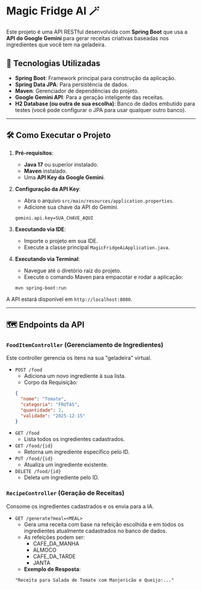# Magic Fridge AI 🪄

Este projeto é uma API RESTful desenvolvida com **Spring Boot** que usa a **API do Google Gemini** para gerar receitas criativas baseadas nos ingredientes que você tem na geladeira.

## 🚀 Tecnologias Utilizadas

* **Spring Boot**: Framework principal para construção da aplicação.
* **Spring Data JPA**: Para persistência de dados.
* **Maven**: Gerenciador de dependências do projeto.
* **Google Gemini API**: Para a geração inteligente das receitas.
* **H2 Database (ou outra de sua escolha)**: Banco de dados embutido para testes (você pode configurar o JPA para usar qualquer outro banco).

---

## 🛠️ Como Executar o Projeto

1.  **Pré-requisitos**:
    * **Java 17** ou superior instalado.
    * **Maven** instalado.
    * Uma **API Key da Google Gemini**.


2.  **Configuração da API Key**:
    * Abra o arquivo `src/main/resources/application.properties`.
    * Adicione sua chave da API do Gemini.
    ```properties
    gemini.api.key=SUA_CHAVE_AQUI
    ```

3.  **Executando via IDE**:
    * Importe o projeto em sua IDE.
    * Execute a classe principal `MagicFridgeAiApplication.java`.


4.  **Executando via Terminal**:
    * Navegue até o diretório raiz do projeto.
    * Execute o comando Maven para empacotar e rodar a aplicação:
    ```bash
    mvn spring-boot:run
    ```

A API estará disponível em `http://localhost:8080`.

---

## 🗺️ Endpoints da API

### `FoodItemController` (Gerenciamento de Ingredientes)

Este controller gerencia os itens na sua "geladeira" virtual.

* `POST /food`
    * Adiciona um novo ingrediente à sua lista.
    * Corpo da Requisição:
    ```json
    {
      "nome": "Tomate",
      "categoria": "FRUTAS",
      "quantidade": 2,
      "validade": "2025-12-15"
    }
    ```
* `GET /food`
    * Lista todos os ingredientes cadastrados.
* `GET /food/{id}`
    * Retorna um ingrediente específico pelo ID.
* `PUT /food/{id}`
    * Atualiza um ingrediente existente.
* `DELETE /food/{id}`
    * Deleta um ingrediente pelo ID.

### `RecipeController` (Geração de Receitas)

Consome os ingredientes cadastrados e os envia para a IA.

* `GET /generate?meal=<MEAL>`
    * Gera uma receita com base na refeição escolhida e em todos os ingredientes atualmente cadastrados no banco de dados.
    * As refeições podem ser:
      * CAFE_DA_MANHA
      * ALMOCO
      * CAFE_DA_TARDE
      * JANTA
    * **Exemplo de Resposta**:
    ```
    "Receita para Salada de Tomate com Manjericão e Queijo:..."
    ```